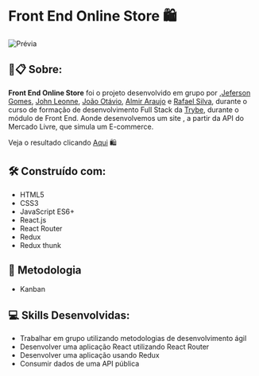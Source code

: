 # Front End Online Store :shopping:

![Prévia](https://github.com/jefersongjr/frontend-online-store/blob/main/public/previa.gif)

##  🚀📋 Sobre:

**Front End Online Store** foi o projeto desenvolvido em grupo por ,[Jeferson Gomes](https://www.linkedin.com/in/jefersongjr/),
[John Leonne](https://github.com/johnleonne), [João Otávio](https://github.com/jgomesh), [Almir Araujo](https://github.com/Almir-Araujo)
e [Rafael Silva](https://github.com/RafaMI6),
durante o curso de formação de desenvolvimento Full Stack da [Trybe](https://www.betrybe.com/), durante o módulo de Front End.
Aonde desenvolvemos um site , a partir da API do Mercado Livre, que simula um E-commerce.


  Veja o resultado clicando [Aqui](https://frontend-online-store-rust.vercel.app/) :shopping:

## 🛠️ Construído com: 

* HTML5
* CSS3
* JavaScript ES6+
* React.js
* React Router
* Redux
* Redux thunk

## :pencil: Metodologia

* Kanban

## :computer: Skills Desenvolvidas:

  * Trabalhar em grupo utilizando metodologias de desenvolvimento ágil
  * Desenvolver uma aplicação React utilizando React Router
  * Desenvolver uma aplicação usando Redux
  * Consumir dados de uma API pública
